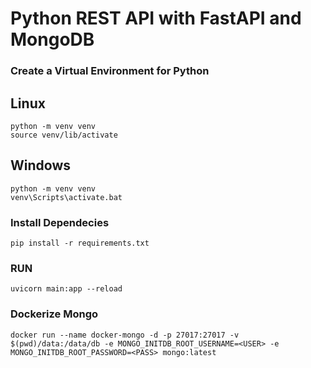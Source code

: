 # Python REST API with FastAPI and MongoDB

### Create a Virtual Environment for Python
## Linux
```
python -m venv venv
source venv/lib/activate
```
## Windows
```
python -m venv venv
venv\Scripts\activate.bat
```

### Install Dependecies
```
pip install -r requirements.txt
```
### RUN
```
uvicorn main:app --reload
```

### Dockerize Mongo
```
docker run --name docker-mongo -d -p 27017:27017 -v $(pwd)/data:/data/db -e MONGO_INITDB_ROOT_USERNAME=<USER> -e MONGO_INITDB_ROOT_PASSWORD=<PASS> mongo:latest
```